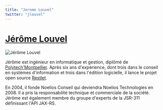 ```yaml
---
title: "Jerome Louvel"
twitter: "jlouvel"
---
```


# [Jérôme Louvel](/xwiki/wiki/oldversion/view/Speaker/LouvelJerome)

![Jérôme
Louvel](/xwiki/wiki/oldversion/download/Speaker/LouvelJerome/jeromeLouvel.png "Jérôme Louvel")

Jérôme est ingénieur en informatique et gestion, diplômé de
[Polytech'Montpellier](http://www.polytech.univ-montp2.fr/). Après six
ans d'expérience, dont trois dans le conseil en systèmes d'information
et trois dans l'édition logicielle, il lance le projet open source
[Restlet](http://www.restlet.org/).

En 2004, il fonde Noelios Conseil qui deviendra Noelios Technologies en
2008. Il a pris la responsabilité technique et commerciale de la
société. Jérôme est également membre du groupe d'experts de la JSR-311
définissant l'API JAX-RS.
